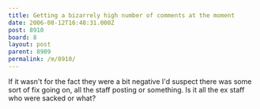 ```yaml
---
title: Getting a bizarrely high number of comments at the moment
date: 2006-08-12T16:48:31.000Z
post: 8910
board: 8
layout: post
parent: 8909
permalink: /m/8910/
---
```

If it wasn't for the fact they were a bit negative I'd suspect there was some sort of fix going on, all the staff posting or something. Is it all the ex staff who were sacked or what?
